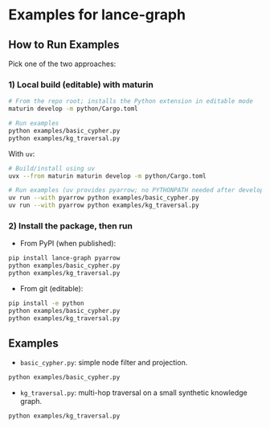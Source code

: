 # Examples for lance-graph

## How to Run Examples

Pick one of the two approaches:

### 1) Local build (editable) with maturin

```bash
# From the repo root; installs the Python extension in editable mode
maturin develop -m python/Cargo.toml

# Run examples
python examples/basic_cypher.py
python examples/kg_traversal.py
```

With `uv`:

```bash
# Build/install using uv
uvx --from maturin maturin develop -m python/Cargo.toml

# Run examples (uv provides pyarrow; no PYTHONPATH needed after develop)
uv run --with pyarrow python examples/basic_cypher.py
uv run --with pyarrow python examples/kg_traversal.py
```

### 2) Install the package, then run

- From PyPI (when published):

```bash
pip install lance-graph pyarrow
python examples/basic_cypher.py
python examples/kg_traversal.py
```

- From git (editable):

```bash
pip install -e python
python examples/basic_cypher.py
python examples/kg_traversal.py
```

## Examples

- `basic_cypher.py`: simple node filter and projection.

```bash
python examples/basic_cypher.py
```

- `kg_traversal.py`: multi-hop traversal on a small synthetic knowledge graph.

```bash
python examples/kg_traversal.py
```
